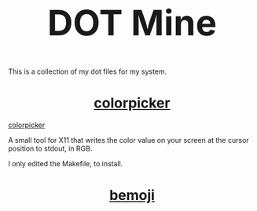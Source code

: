 <h1 align="center" style="font-size:72px">DOT Mine</h1>

This is a collection of my dot files for my system.


<h1 align="center"><a href="https://github.com/Ancurio/colorpicker">colorpicker</a></h1>

[colorpicker](https://github.com/Ancurio/colorpicker)

A small tool for X11 that writes the color value on
your screen at the cursor position to stdout, in RGB.

I only edited the Makefile, to install.


<h1 align="center"><a href="https://github.com/marty-oehme/bemoji">bemoji</a><br /></h1>
